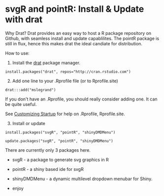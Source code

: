 # svgR and pointR: Install & Update with drat

Why Drat? Drat provides an easy way to host a R package repository on Github, with seamless install and update capablilites. 
The pointR package is still in flux, hence this makes drat the ideal candiate for distribution.

How to use:

1. Install  the [drat](http://eddelbuettel.github.io/drat/) package manager.

```
install.packages("drat", repos="http://cran.rstudio.com")
```
2.  Add one line to your .Rprofile file (or to Rprofile.site) 

```
drat:::add("mslegrand")
```
If you don't have an .Rprofile, you should really consider adding one. It can be quite useful. 

See [Customizing Startup](http://www.statmethods.net/interface/customizing.html) for help on .Rprofile, Rprofile.site.

3. Install or update 

```
install.packages("svgR", "pointR", "shinyDMDMenu")
```

```
update.packages("svgR", "pointR", "shinyDMDMenu")
```

There are currently only 3 packages here. 

- svgR - a package to generate svg graphics in R
- pointR - a shiny based ide for svgR
- shinyDMDMenu - a dynamic multilevel dropdown menubar for Shiny. 

- enjoy
